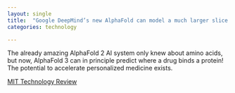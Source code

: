 ```yaml
---
layout: single
title:  "Google DeepMind’s new AlphaFold can model a much larger slice of biological life"
categories: technology

---
```

The already amazing AlphaFold 2 AI system only knew about amino acids, but now, AlphaFold 3 can in principle predict where a drug binds a protein! The potential to accelerate personalized medicine exists. 

[MIT Technology Review](https://www.technologyreview.com/2024/05/08/1092183/google-deepminds-new-alphafold-can-model-a-much-larger-slice-of-biological-life/)